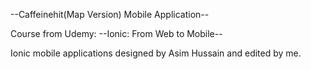 --Caffeinehit(Map Version) Mobile Application--

Course from Udemy: --Ionic: From Web to Mobile--

Ionic mobile applications designed by Asim Hussain and edited by me.
